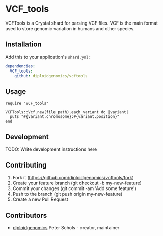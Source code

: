 # VCF_tools

VCFTools is a Crystal shard for parsing VCF files. VCF is the main format used to store genomic variation in humans and other species.

## Installation

Add this to your application's `shard.yml`:

```yaml
dependencies:
  VCF_tools:
    github: diploidgenomics/vcftools
```

## Usage

```crystal
require "VCF_tools"

VCFTools::Vcf.new(file_path).each_variant do |variant|
  puts "#{variant.chromosome}:#{variant.position}"
end
```

## Development

TODO: Write development instructions here

## Contributing

1. Fork it (https://github.com/diploidgenomics/vcftools/fork)
2. Create your feature branch (git checkout -b my-new-feature)
3. Commit your changes (git commit -am 'Add some feature')
4. Push to the branch (git push origin my-new-feature)
5. Create a new Pull Request

## Contributors

- [diploidgenomics](https://github.com/diploidgenomics) Peter Schols - creator, maintainer
